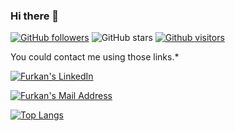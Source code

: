 ### Hi there 👋

[![GitHub followers](https://img.shields.io/github/followers/furkanozb?style=social)](https://github.com/furkanozb?tab=followers)
![GitHub stars](https://img.shields.io/github/stars/furkanozb?style=social)
[![Github visitors](https://visitor-badge.glitch.me/badge?page_id=furkanozb.visitor-badge)](https://GitHub.com/furkanozb/StrapDown.js/stargazers/)
  
  
You could contact me using those links.*

  <a href="https://www.linkedin.com/in/furkanozb/" target="_blank" rel="nofollow"><img alt="Furkan's LinkedIn" src="https://img.shields.io/badge/LinkedIn-0077B5?style=for-the-badge&logo=linkedin&logoColor=white" /></a>
    
  <a href="mailto:furkanozb37@gmail.com" target="_blank" rel="nofollow"><img alt="Furkan's Mail Address" src="https://img.shields.io/badge/Gmail-D14836?style=for-the-badge&logo=gmail&logoColor=white" /></a>



<!--
**furkanozb/furkanozb** is a ✨ _special_ ✨ repository because its `README.md` (this file) appears on your GitHub profile.

Here are some ideas to get you started:

- 🔭 I’m currently working on ...
- 🌱 I’m currently learning ...
- 👯 I’m looking to collaborate on ...
- 🤔 I’m looking for help with ...
- 💬 Ask me about ...
- 📫 How to reach me: ...
- 😄 Pronouns: ...
- ⚡ Fun fact: ...
-->
[![Top Langs](https://github-readme-stats.vercel.app/api/top-langs/?username=furkanozb)](https://github.com/furkanozb/furkanozb/github-readme-stats)




